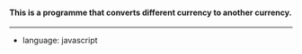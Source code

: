 #### This is a programme that converts different currency to another currency.
---
* language: javascript
